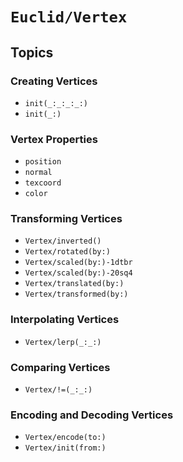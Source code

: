 # ``Euclid/Vertex``

## Topics

### Creating Vertices

- ``init(_:_:_:_:)``
- ``init(_:)``

### Vertex Properties

- ``position``
- ``normal``
- ``texcoord``
- ``color``

### Transforming Vertices

- ``Vertex/inverted()``
- ``Vertex/rotated(by:)``
- ``Vertex/scaled(by:)-1dtbr``
- ``Vertex/scaled(by:)-20sq4``
- ``Vertex/translated(by:)``
- ``Vertex/transformed(by:)``

### Interpolating Vertices

- ``Vertex/lerp(_:_:)``

### Comparing Vertices

- ``Vertex/!=(_:_:)``

### Encoding and Decoding Vertices

- ``Vertex/encode(to:)``
- ``Vertex/init(from:)``
